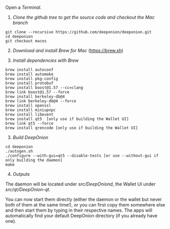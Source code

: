 Open a *Terminal*.

1.  *Clone the github tree to get the source code and checkout the Mac branch*

```
git clone --recursive https://github.com/deeponion/deeponion.git
cd deeponion
git checkout macos
```

2.  *Download and install Brew for Mac* (https://brew.sh)

3.  *Install dependencies with Brew*

```
brew install autoconf
brew install automake
brew install pkg-config
brew install protobuf
brew install boost@1.57 --cc=clang 
brew link boost@1.57 --force
brew install berkeley-db@4 
brew link berkeley-db@4 --force
brew install openssl 
brew install miniupnpc
brew install libevent
brew install qt5  [only use if building the Wallet UI]
brew link qt5 --force
brew install qrencode [only use if building the Wallet UI]
```
3.  *Build DeepOnion*

```
cd deeponion
./autogen.sh
./configure --with-gui=qt5 --disable-tests [or use --without-gui if only building the daemon]
make
```

4. *Outputs*

The daemon will be located under *src/DeepOniond*, the Wallet UI under *src/qt/DeepOnion-qt*.

You can now start them directly (either the daemon or the wallet but never both of them at the same time!), or you can first copy them somewhere else and then start them by typing in their respective names. The apps will automatically find your default DeepOnion directory (if you already have one).
